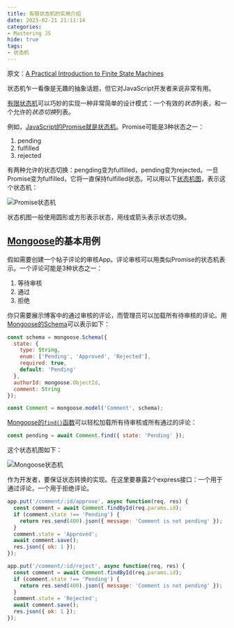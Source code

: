 ```yaml
---
title: 有限状态机的实用介绍
date: 2023-02-21 21:11:14
categories:
- Mastering JS
hide: true
tags:
- 状态机
---
```


原文：[A Practical Introduction to Finite State Machines](https://masteringjs.io/tutorials/fundamentals/state-machines)

状态机乍一看像是无趣的抽象话题，但它对JavaScript开发者来说非常有用。

<!-- more -->

[有限状态机](https://www.freecodecamp.org/news/state-machines-basics-of-computer-science-d42855debc66/)可以巧妙的实现一种非常简单的设计模式：一个有效的*状态*列表，和一个允许的*状态切换*列表。

例如，[JavaScript的Promise就是状态机](https://masteringjs.io/tutorials/fundamentals/promise#promises-as-state-machines)。Promise可能是3种状态之一：

1. pending
1. fulfilled
1. rejected

有两种允许的状态切换：pengding变为fulfilled，pending变为rejected。一旦Promise变为fulfilled，它将一直保持fulfilled状态。可以用以下[状态机图](https://www.visual-paradigm.com/guide/uml-unified-modeling-language/what-is-state-machine-diagram/)，表示这个状态机：

![Promise状态机](/post-images/a-practial-introduction-to-finit-state-machines-2023-02-21-21-12-57.png)

状态机图一般使用圆形或方形表示状态，用线或箭头表示状态切换。

## [Mongoose](https://www.npmjs.com/package/mongoose)的基本用例

假如需要创建一个帖子评论的审核App。评论审核可以用类似Promise的状态机表示。一个评论可能是3种状态之一：

1. 等待审核
2. 通过
3. 拒绝

你只需要展示博客中的通过审核的评论，而管理员可以加载所有待审核的评论。用[Mongoose的Schema](https://mongoosejs.com/docs/guide.html)可以表示如下：

```javascript
const schema = mongoose.Schema({
  state: {
    type: String,
    enum: ['Pending', 'Approved', 'Rejected'],
    required: true,
    default: 'Pending'
  },
  authorId: mongoose.ObjectId,
  comment: String
});

const Comment = mongoose.model('Comment', schema);
```

[Mongoose的`find()`函数](http://thecodebarbarian.com/how-find-works-in-mongoose.html)可以轻松加载所有待审核或所有通过的评论：

```javascript
const pending = await Comment.find({ state: 'Pending' });
```

这个状态机图如下：

![Mongoose状态机](/post-images/a-practial-introduction-to-finit-state-machines-2023-02-21-21-13-11.png)

作为开发者，要保证状态转换的实现。在这里要暴露2个express接口：一个用于通过评论，一个用于拒绝评论。

```javascript
app.put('/comment/:id/approve', async function(req, res) {
  const comment = await Comment.findById(req.params.id);
  if (comment.state !== 'Pending') {
    return res.send(400).json({ message: 'Comment is not pending' });
  }
  comment.state = 'Approved';
  await comment.save();
  res.json({ ok: 1 });
});

app.put('/comment/:id/reject', async function(req, res) {
  const comment = await Comment.findById(req.params.id);
  if (comment.state !== 'Pending') {
    return res.send(400).json({ message: 'Comment is not pending' });
  }
  comment.state = 'Rejected';
  await comment.save();
  res.json({ ok: 1 });
});
```
